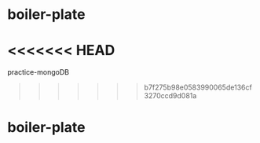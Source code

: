 # boiler-plate
<<<<<<< HEAD
=======
practice-mongoDB
>>>>>>> b7f275b98e0583990065de136cf3270ccd9d081a
# boiler-plate
